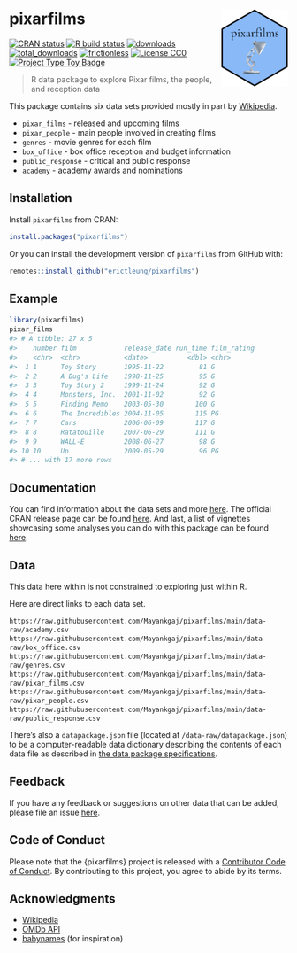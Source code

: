 
<!-- README.md is generated from README.Rmd. Please edit that file. -->

# pixarfilms <img src="man/figures/logo.png" align="right" alt="" width="120" />

<!-- badges: start -->

[![CRAN
status](https://www.r-pkg.org/badges/version/pixarfilms)](https://CRAN.R-project.org/package=pixarfilms)
[![R build
status](https://github.com/erictleung/pixarfilms/workflows/R-CMD-check/badge.svg)](https://github.com/erictleung/pixarfilms/actions)
[![downloads](https://cranlogs.r-pkg.org/badges/pixarfilms)](https://cran.r-project.org/package=pixarfilms)
[![total\_downloads](https://cranlogs.r-pkg.org/badges/grand-total/pixarfilms)](https://cran.r-project.org/package=pixarfilms)
[![frictionless](https://github.com/erictleung/pixarfilms/actions/workflows/frictionless.yml/badge.svg)](https://github.com/erictleung/pixarfilms/actions/workflows/frictionless.yml)
[![License
CC0](https://img.shields.io/cran/l/pixarfilms)](https://img.shields.io/cran/l/pixarfilms)
[![Project Type Toy
Badge](https://img.shields.io/badge/project%20type-toy-blue)](https://project-types.github.io/#toy)
<!-- badges: end -->

> R data package to explore Pixar films, the people, and reception data

This package contains six data sets provided mostly in part by
[Wikipedia](https://en.wikipedia.org/wiki/List_of_Pixar_films).

-   `pixar_films` - released and upcoming films
-   `pixar_people` - main people involved in creating films
-   `genres` - movie genres for each film
-   `box_office` - box office reception and budget information
-   `public_response` - critical and public response
-   `academy` - academy awards and nominations

## Installation

Install `pixarfilms` from CRAN:

``` r
install.packages("pixarfilms")
```

Or you can install the development version of `pixarfilms` from GitHub
with:

``` r
remotes::install_github("erictleung/pixarfilms")
```

## Example

``` r
library(pixarfilms)
pixar_films
#> # A tibble: 27 x 5
#>    number film            release_date run_time film_rating
#>    <chr>  <chr>           <date>          <dbl> <chr>      
#>  1 1      Toy Story       1995-11-22         81 G          
#>  2 2      A Bug's Life    1998-11-25         95 G          
#>  3 3      Toy Story 2     1999-11-24         92 G          
#>  4 4      Monsters, Inc.  2001-11-02         92 G          
#>  5 5      Finding Nemo    2003-05-30        100 G          
#>  6 6      The Incredibles 2004-11-05        115 PG         
#>  7 7      Cars            2006-06-09        117 G          
#>  8 8      Ratatouille     2007-06-29        111 G          
#>  9 9      WALL-E          2008-06-27         98 G          
#> 10 10     Up              2009-05-29         96 PG         
#> # ... with 17 more rows
```

## Documentation

You can find information about the data sets and more
[here](https://erictleung.com/pixarfilms/). The official CRAN release page can
be found [here](https://cran.r-project.org/package=pixarfilms). And last, a
list of vignettes showcasing some analyses you can do with this package can be
found [here](https://erictleung.com/pixarfilms/articles/).

## Data

This data here within is not constrained to exploring just within R.

Here are direct links to each data set.

    https://raw.githubusercontent.com/Mayankgaj/pixarfilms/main/data-raw/academy.csv
    https://raw.githubusercontent.com/Mayankgaj/pixarfilms/main/data-raw/box_office.csv
    https://raw.githubusercontent.com/Mayankgaj/pixarfilms/main/data-raw/genres.csv
    https://raw.githubusercontent.com/Mayankgaj/pixarfilms/main/data-raw/pixar_films.csv
    https://raw.githubusercontent.com/Mayankgaj/pixarfilms/main/data-raw/pixar_people.csv
    https://raw.githubusercontent.com/Mayankgaj/pixarfilms/main/data-raw/public_response.csv

There’s also a `datapackage.json` file (located at
`/data-raw/datapackage.json`) to be a computer-readable data dictionary
describing the contents of each data file as described in [the data
package
specifications](https://specs.frictionlessdata.io/data-package/).

## Feedback

If you have any feedback or suggestions on other data that can be added,
please file an issue
[here](https://github.com/erictleung/pixarfilms/issues).

## Code of Conduct

Please note that the {pixarfilms} project is released with a
[Contributor Code of
Conduct](https://contributor-covenant.org/version/2/0/CODE_OF_CONDUCT.html).
By contributing to this project, you agree to abide by its terms.

## Acknowledgments

-   [Wikipedia](https://www.wikipedia.org)
-   [OMDb API](https://www.omdbapi.com/)
-   [babynames](https://github.com/hadley/babynames) (for inspiration)
